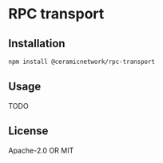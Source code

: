 # RPC transport

## Installation

```sh
npm install @ceramicnetwork/rpc-transport
```

## Usage

TODO

## License

Apache-2.0 OR MIT

